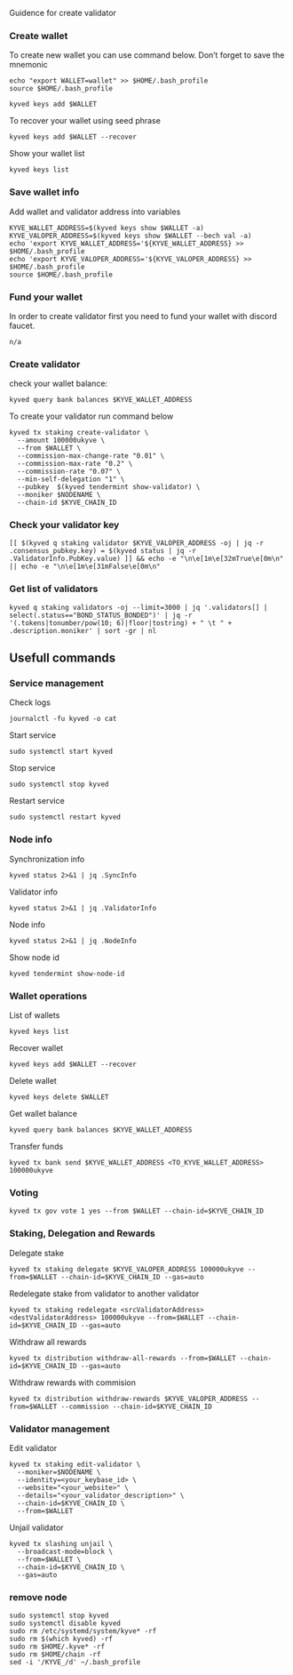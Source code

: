 Guidence for create validator

### Create wallet
To create new wallet you can use command below. Don’t forget to save the mnemonic
```
echo "export WALLET=wallet" >> $HOME/.bash_profile
source $HOME/.bash_profile

kyved keys add $WALLET
```

To recover your wallet using seed phrase
```
kyved keys add $WALLET --recover
```

Show your wallet list
```
kyved keys list
```

### Save wallet info
Add wallet and validator address into variables 
```
KYVE_WALLET_ADDRESS=$(kyved keys show $WALLET -a)
KYVE_VALOPER_ADDRESS=$(kyved keys show $WALLET --bech val -a)
echo 'export KYVE_WALLET_ADDRESS='${KYVE_WALLET_ADDRESS} >> $HOME/.bash_profile
echo 'export KYVE_VALOPER_ADDRESS='${KYVE_VALOPER_ADDRESS} >> $HOME/.bash_profile
source $HOME/.bash_profile
```

### Fund your wallet
In order to create validator first you need to fund your wallet with discord faucet.
```
n/a
```

### Create validator

check your wallet balance:
```
kyved query bank balances $KYVE_WALLET_ADDRESS
```
To create your validator run command below
```
kyved tx staking create-validator \
  --amount 100000ukyve \
  --from $WALLET \
  --commission-max-change-rate "0.01" \
  --commission-max-rate "0.2" \
  --commission-rate "0.07" \
  --min-self-delegation "1" \
  --pubkey  $(kyved tendermint show-validator) \
  --moniker $NODENAME \
  --chain-id $KYVE_CHAIN_ID
```

### Check your validator key
```
[[ $(kyved q staking validator $KYVE_VALOPER_ADDRESS -oj | jq -r .consensus_pubkey.key) = $(kyved status | jq -r .ValidatorInfo.PubKey.value) ]] && echo -e "\n\e[1m\e[32mTrue\e[0m\n" || echo -e "\n\e[1m\e[31mFalse\e[0m\n"
```

### Get list of validators
```
kyved q staking validators -oj --limit=3000 | jq '.validators[] | select(.status=="BOND_STATUS_BONDED")' | jq -r '(.tokens|tonumber/pow(10; 6)|floor|tostring) + " \t " + .description.moniker' | sort -gr | nl
```

## Usefull commands
### Service management
Check logs
```
journalctl -fu kyved -o cat
```

Start service
```
sudo systemctl start kyved
```

Stop service
```
sudo systemctl stop kyved
```

Restart service
```
sudo systemctl restart kyved
```

### Node info
Synchronization info
```
kyved status 2>&1 | jq .SyncInfo
```

Validator info
```
kyved status 2>&1 | jq .ValidatorInfo
```

Node info
```
kyved status 2>&1 | jq .NodeInfo
```

Show node id
```
kyved tendermint show-node-id
```

### Wallet operations
List of wallets
```
kyved keys list
```

Recover wallet
```
kyved keys add $WALLET --recover
```

Delete wallet
```
kyved keys delete $WALLET
```

Get wallet balance
```
kyved query bank balances $KYVE_WALLET_ADDRESS
```

Transfer funds
```
kyved tx bank send $KYVE_WALLET_ADDRESS <TO_KYVE_WALLET_ADDRESS> 100000ukyve
```

### Voting
```
kyved tx gov vote 1 yes --from $WALLET --chain-id=$KYVE_CHAIN_ID
```

### Staking, Delegation and Rewards
Delegate stake
```
kyved tx staking delegate $KYVE_VALOPER_ADDRESS 100000ukyve --from=$WALLET --chain-id=$KYVE_CHAIN_ID --gas=auto
```

Redelegate stake from validator to another validator
```
kyved tx staking redelegate <srcValidatorAddress> <destValidatorAddress> 100000ukyve --from=$WALLET --chain-id=$KYVE_CHAIN_ID --gas=auto
```

Withdraw all rewards
```
kyved tx distribution withdraw-all-rewards --from=$WALLET --chain-id=$KYVE_CHAIN_ID --gas=auto
```

Withdraw rewards with commision
```
kyved tx distribution withdraw-rewards $KYVE_VALOPER_ADDRESS --from=$WALLET --commission --chain-id=$KYVE_CHAIN_ID
```

### Validator management
Edit validator
```
kyved tx staking edit-validator \
  --moniker=$NODENAME \
  --identity=<your_keybase_id> \
  --website="<your_website>" \
  --details="<your_validator_description>" \
  --chain-id=$KYVE_CHAIN_ID \
  --from=$WALLET
```

Unjail validator
```
kyved tx slashing unjail \
  --broadcast-mode=block \
  --from=$WALLET \
  --chain-id=$KYVE_CHAIN_ID \
  --gas=auto
```
### remove node
```
sudo systemctl stop kyved
sudo systemctl disable kyved
sudo rm /etc/systemd/system/kyve* -rf
sudo rm $(which kyved) -rf
sudo rm $HOME/.kyve* -rf
sudo rm $HOME/chain -rf
sed -i '/KYVE_/d' ~/.bash_profile

```